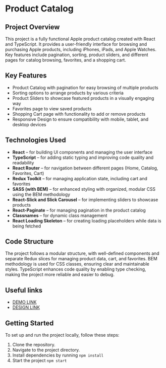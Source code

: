 # **Product Catalog**
## Project Overview
This project is a fully functional Apple product catalog created with React and TypeScript. It provides a user-friendly interface for browsing and purchasing Apple products, including iPhones, iPads, and Apple Watches. Key features include pagination, sorting, product sliders, and different pages for catalog browsing, favorites, and a shopping cart.

## Key Features
- Product Catalog with pagination for easy browsing of multiple products
- Sorting options to arrange products by various criteria
- Product Sliders to showcase featured products in a visually engaging way
- Favorites page to view saved products
- Shopping Cart page with functionality to add or remove products
- Responsive Design to ensure compatibility with mobile, tablet, and desktop devices

## Technologies Used
- **React** – for building UI components and managing the user interface
- **TypeScript** – for adding static typing and improving code quality and readability
- **React Router** – for navigation between different pages (Home, Catalog, Favorites, Cart)
- **Redux Toolkit** – for managing application state, including cart and favorites
- **SASS (with BEM)** – for enhanced styling with organized, modular CSS using the BEM methodology
- **React-Slick and Slick Carousel** – for implementing sliders to showcase products
- **React-Paginate** – for managing pagination in the product catalog
- **Classnames** – for dynamic class management
- **React Loading Skeleton** – for creating loading placeholders while data is being fetched

## Code Structure
The project follows a modular structure, with well-defined components and separate Redux slices for managing product data, cart, and favorites. BEM methodology is used for CSS classes, ensuring clear and maintainable styles. TypeScript enhances code quality by enabling type checking, making the project more reliable and easier to debug.

## Useful links
- [DEMO LINK]()
- [DESIGN LINK](https://www.figma.com/design/Ujp7bCFuvuJlkn8TSbQPSZ/Kickstarter_FE-students?node-id=19655-32&node-type=canvas&t=p1BOX8lN2YXnpxJN-0)

## Getting Started
To set up and run the project locally, follow these steps:
1. Clone the repository.
2. Navigate to the project directory.
3. Install dependencies by running `npm install`
4. Start the project `npm start`
